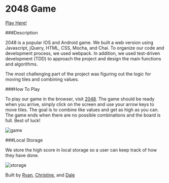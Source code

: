 # 2048 Game

[Play Here!](https://rcwestlake.github.io/2048/)

###Description

2048 is a popular IOS and Android game. We built a web version using Javascript, jQuery, HTML, CSS, Mocha, and Chai. To organize our code and development process, we used webpack. In addition, we used test-driven development (TDD) to approach the project and design the main functions and algorithms. 

The most challenging part of the project was figuring out the logic for moving tiles and combining values. 

###How To Play

To play our game in the browser, visit [2048](https://rcwestlake.github.io/2048/). The game should be ready when you arrive, simply click on the screen and use your arrow keys to move tiles. The goal is to combine like values and get as high as you can. The game ends when there are no possible combinations and the board is full. Best of luck! 

![game](https://cloud.githubusercontent.com/assets/9679076/19008250/1f06dc3a-8727-11e6-8225-d8de19767497.png)

###Local Storage

We store the high score in local storage so a user can keep track of how they have done. 

![storage](https://cloud.githubusercontent.com/assets/9679076/19008313/a6d43ebe-8727-11e6-985a-7044a0eb6776.png)

Built by [Ryan](https://github.com/rcwestlake), [Christine](https://github.com/ccgamble), and [Dale](https://github.com/dshendrickson)
